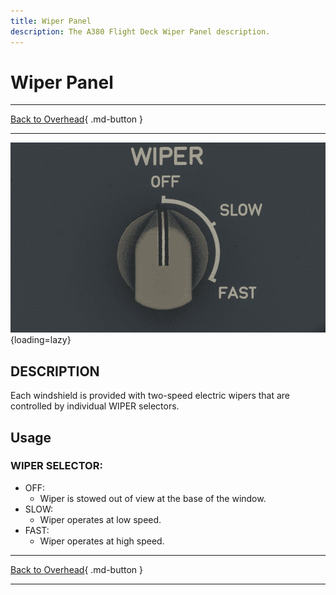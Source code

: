 ```yaml
---
title: Wiper Panel
description: The A380 Flight Deck Wiper Panel description.
---
```


# Wiper Panel

---

[Back to Overhead](../overviews/ovhd.md){ .md-button }

---

![Wiper Panel](../../../assets/a380x-briefing/flight-deck/ovhd/wiper-panel.png "Wiper Panel"){loading=lazy}

[//]: # (TODO API Doc Link)

## DESCRIPTION

Each windshield is provided with two-speed electric wipers that are controlled by individual WIPER selectors. 

## Usage

### WIPER SELECTOR:

- OFF:
    - Wiper is stowed out of view at the base of the window.
- SLOW:
    - Wiper operates at low speed.
- FAST:
    - Wiper operates at high speed.


---

[Back to Overhead](../overviews/ovhd.md){ .md-button }

---

